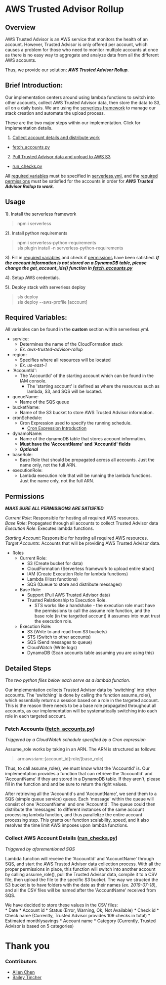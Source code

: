 # AWS Trusted Advisor Rollup

## Overview

AWS Trusted Advisor is an AWS service that monitors the health of an
account. However, Trusted Advisor is only offered per account, which causes
a problem for those who need to monitor multiple accounts at once as there is no
easy way to aggregate and analyze data from all the different AWS accounts.

Thus, we provide our solution: ***AWS Trusted Advisor Rollup***.

## Brief Introduction:
Our implementation centers around using lambda functions to switch into other
accounts, collect AWS Trusted Advisor data, then store the data to S3, all on a
daily basis. We are using the [serverless framework](https://www.npmjs.com/package/serverless)
to manage our stack creation and automate the upload process.

These are the two major steps within our implementation. Click for implementation
details.

1. [Collect account details and distribute work](#fetch_accounts)
  - [fetch_accounts.py](fetch_accounts.py)
2. [Pull Trusted Advisor data and upload to AWS S3](#collect_data)
  - [run_checks.py](run_checks.py)


All [required variables](#required_variables) must be specified in [serverless.yml](serverless.yml), and the
[required permissions](#permissions) must be satisfied for the
accounts in order for ***AWS Trusted Advisor Rollup to work***.

## Usage
1). Install the serverless framework  
> npm i serverless

2). Install python requirements
> npm i serverless-python-requirements  
> sls plugin install -n serverless-python-requirements

3). Fill in [required variables](#required_variables) and check if [permissions](#permissions) have been satisfied.
***If the account information is not stored on a DynamoDB table, please change the
get_account_ids() function in [fetch_accounts.py](fetch_accounts.py)***

4). Setup AWS credentials.

5). Deploy stack with serverless deploy
> sls deploy  
> sls deploy --aws-profile [account]   

<a name="required_variables"></a>
## Required Variables:
All variables can be found in the **custom** section within serverless.yml.
* service:
    * Determines the name of the CloudFormation stack
    * *Ex. aws-trusted-advisor-rollup*
* region:
    * Specifies where all resources will be located
    * *Ex. us-east-1*
* 'AccountId':
    * The 'AccountId' of the starting account which can be found in the IAM console.
        * The 'starting account' is defined as where the resources such as lambda,
    S3, and SQS will be located.        
* queueName:
    * Name of the SQS queue
* bucketName:
    * Name of the S3 bucket to store AWS Trusted Advisor information.
* cronSchedule:
    * Cron Expression used to specify the running schedule.
        * [Cron Expression Introduction](https://docs.aws.amazon.com/AmazonCloudWatch/latest/events/ScheduledEvents.html)
* dynamoName:
    * Name of the dynamoDB table that stores account information.
    * **Must have the 'AccountName' and 'AccountId' fields**
    * ***Optional***
* baseRole:
    * Base Role that should be propagated across all accounts. Just the name only, not the full ARN.
* executionRole:
    * Lambda execution role that will be running the lambda functions. Just the name only, not the full ARN.

## Permissions
***MAKE SURE ALL PERMISSIONS ARE SATISFIED***  

*Current Role*: Responsible for hosting all required AWS resources.   
*Base Role*: Propagated through all accounts to collect Trusted Advisor data  
*Execution Role*: Executes lambda functions.

*Starting Account*: Responsible for hosting all required AWS resources.   
*Target Accounts*: Accounts that will be providing AWS Trusted Advisor data.

* Roles
    * Current Role:
        * S3 (Create bucket for data)
        * CloudFormation (Serverless framework to upload entire stack)
        * IAM  (Create Execution Role for lambda functions)
        * Lambda (Host functions)
        * SQS (Queue to store and distribute messages)    
    * Base Role:
        * Support (Pull AWS Trusted Advisor data)
        * Trusted Relationship to Execution Role.
            * STS works like a handshake - the execution role must have the permissions to call
            the assume role function, and the base role (in the targetted account) it assumes into must trust the execution role.  
    * Execution Role:
        * S3 (Write to and read from S3 buckets)
        * STS (Switch to other accounts)
        * SQS (Send messages to queue)
        * CloudWatch (Write logs)
        * DynamoDB (Scan accounts table assuming you are using this)


## Detailed Steps
*The two python files below each serve as a lambda function.*  

Our implementation collects Trusted Advisor data by 'switching' into other
accounts. The 'switching' is done by calling the function assume_role(), which
essentially returns a session based on a role in the targeted account. This is
the reason there needs to be a base role propagated throughout all accounts, as
our implementation will be systematically switching into each role in each
targeted account.
<a name="fetch_accounts"></a>
### Fetch Accounts ([fetch_accounts.py](fetch_accounts.py))
*Triggered by a CloudWatch schedule specified by a Cron expression*  

Assume_role works by taking in an ARN. The ARN is structured as follows:
> arn:aws:iam::[account_id]:role/[base_role]  

Thus, to call assume_role(), we must know what the 'AccountId' is. Our implementation
provides a function that can retrieve the 'AccountId' and 'AccountName' if they
are stored in a DynamoDB table. If they aren't, please fill in the function and
and be sure to return the right values.

After retrieving all the 'AccountId's and 'AccountName', we send them to a SQS (simple
queue service) queue. Each 'message' within the queue will consist of one
'AccountName' and one 'AccountId'. The queue could then distribute the 'messages' to
different instances of the same account processing lambda function, and thus
parallelize the entire account processing step. This grants our function
scalability, speed, and it also resolves the time limit AWS imposes upon lambda
functions.

<a name="collect_data"></a>
### Collect AWS Account Details ([run_checks.py](run_checks.py))
*Triggered by aforementioned SQS*  

Lambda function will receive the 'AccountId' and 'AccountName' through SQS, and
start the AWS Trusted Advisor data collection process. With all the proper
permissions in place, this function will switch into another account by calling
assume_role(), pull the Trusted Advisor data, compile it to a CSV file, then
upload the file to the specific S3 bucket. The way we structed the S3 bucket is
to have folders with the date as their names (*ex. 2019-07-18*), and all the CSV
files will be named after the 'AccountName' received from SQS.

We have decided to store these values in the CSV files:  
    * Date
    * Account id
    * Status (Error, Warning, Ok, Not Available)
    * Check id
    * Check name (Currently, Trusted Advisor provides 109 checks in total)
    * Estimated monthlysavings
    * Account name
    * Category (Currently, Trusted Advisor is based on 5 categories)

# Thank you
### Contributors
* [Allen Chen](https://github.com/allenc3)
* [Bailey Tincher](https://github.com/baileytincher)
